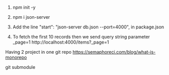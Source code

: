 1. npm init -y

2. npm i json-server

3. Add the line "start": "json-server db.json --port=4000",
 in package.json
 

 4. To fetch the first 10 records then we send query string parameter _page=1
 http://localhost:4000/items?_page=1


Having 2 project in one git repo
https://semaphoreci.com/blog/what-is-monorepo

git submodule

